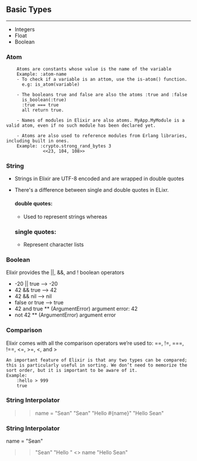 ## Basic Types
----------------

- Integers
- Float
- Boolean

### Atom

``` 
    Atoms are constants whose value is the name of the variable
    Example: :atom-name
    - To check if a variable is an attom, use the is-atom() function.
      e.g: is_atom(variable)
    
    - The booleans true and false are also the atoms :true and :false
      is_boolean(:true)
      :true === true
      all return true.
    
    - Names of modules in Elixir are also atoms. MyApp.MyModule is a valid atom, even if no such module has been declared yet.

    - Atoms are also used to reference modules from Erlang libraries, including built in ones.
    Example: :crypto.strong_rand_bytes 3
              <<23, 104, 108>>
```

### String
- Strings in Elixir are UTF-8 encoded and are wrapped in double quotes
- There's a difference between single and double quotes in ELixr.
  
  #### double quotes:
  - Used to represent strings whereas

  ### single quotes:
  - Represent character lists


### Boolean
Elixir provides the ||, &&, and ! boolean operators

- -20 || true --> -20
- 42 && true --> 42
- 42 && nil --> nil
- false or true --> true
- 42 and true
  ** (ArgumentError) argument error: 42
- not 42
  ** (ArgumentError) argument error


### Comparison
Elixir comes with all the comparison operators we’re used to: ==, !=, ===, !==, <=, >=, <, and >

``` 
An important feature of Elixir is that any two types can be compared; this is particularly useful in sorting. We don’t need to memorize the sort order, but it is important to be aware of it.
Example:
    :hello > 999
    true
```

### String Interpolator
>>name = "Sean"
>> "Sean"
>> "Hello #{name}"
>> "Hello Sean"

### String Interpolator
name = "Sean"
>> "Sean"
>> "Hello " <> name
>> "Hello Sean" 